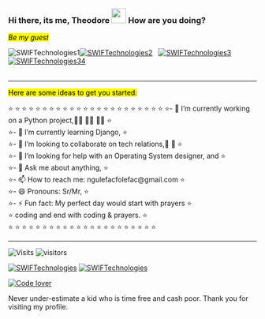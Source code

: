  ### Hi there, its me, Theodore  <img width=30px height=30px src="https://user-images.githubusercontent.com/1303154/88677602-1635ba80-d120-11ea-84d8-d263ba5fc3c0.gif">  How are you doing? 
 <mark>*Be my guest* </mark> <br>
 <table>
 <tr><a align="left"  hrefh="ttps://imgur.com/MtVDzJV.png"><img src="https://imgur.com/MtVDzJV.png" title="SWIFTechnologies1" /></a></tr>
 <tr><a align="right" href="https://i.imgur.com/1NwbXMB.png"><img src="https://i.imgur.com/1NwbXMB.png" title="SWIFTechnologies2" /></a></tr>
 <tr>&nbsp;&nbsp;&nbsp;</tr>
 <tr><a align="center" href="https://imgur.com/ElTMbu4.png"><img src="https://imgur.com/ElTMbu4.png" title="SWIFTechnologies3" /></a></tr>
 <tr>&nbsp;&nbsp;&nbsp;</tr>
 <tr><a align="center" href="https://i.imgur.com/FBlUSeO.png"><img src="https://i.imgur.com/FBlUSeO.png" title="SWIFTechnologies34" /></a></tr>
 </table>     
<hr> 
 <mark>Here are some ideas to get you started:</mark> <br>
<p>
⭐️ ⭐️ ⭐️ ⭐️ ⭐️ ⭐️ ⭐️ ⭐️ ⭐️ ⭐️ ⭐️ ⭐️ ⭐️ ⭐️ ⭐️ ⭐️ ⭐️ ⭐️ ⭐️ ⭐️ ⭐️ ⭐️ ⭐️ 
⭐️- 🔭 I’m currently working on a Python project,👩‍💻 🧑‍💻 👨‍💻 ⭐️<br>
⭐️- 🌱 I’m currently learning Django,                              ⭐️ <br>
⭐️- 👯 I’m looking to collaborate on tech relations,🦸 🦹          ⭐️ <br>
⭐️- 🤔 I’m looking for help with an Operating System designer, and ⭐️<br>
⭐️- 💬 Ask me about anything,                                      ⭐️<br> 
⭐️- 📫 How to reach me: ngulefacfolefac@gmail.com                  ⭐️<br>
⭐️- 😄 Pronouns: Sr/Mr,                                            ⭐️<br>
⭐️- ⚡ Fun fact: My perfect day would start with prayers            ⭐️<br>
⭐️     coding and end with coding & prayers.                       ⭐️<br>
⭐️ ⭐️ ⭐️ ⭐️ ⭐️ ⭐️ ⭐️ ⭐️ ⭐️ ⭐️ ⭐️ ⭐️ ⭐️ ⭐️ ⭐️ ⭐️ ⭐️ ⭐️ ⭐️ ⭐️ ⭐️  ⭐️
  </p>
<hr>

![Visits](https://komarev.com/ghpvc/?username=Ngulefac)
![visitors](https://visitor-badge.glitch.me/badge?page_id=Ngulefac)

<a align="left" href="https://github.com/Ngulefac"><img title="SWIFTechnologies" src="https://github-readme-stats.vercel.app/api/top-langs/?username=Ngulefac&theme=chartreuse-dark&layout=compact"></a>
<a align="right" href="https://github.com/Ngulefac"><img title="SWIFTechnologies" src="https://github-readme-stats.vercel.app/api?username=Ngulefac&show_icons=true&include_all_commits=true&theme=chartreuse-dark&cache_seconds=3200"></a>

<a href="https://imgur.com/JgE4zdI"><img src="https://i.imgur.com/JgE4zdI.jpg" title="Code lover" /></a>

Never under-estimate a kid who is time free and cash poor.
Thank you for visiting my profile.

